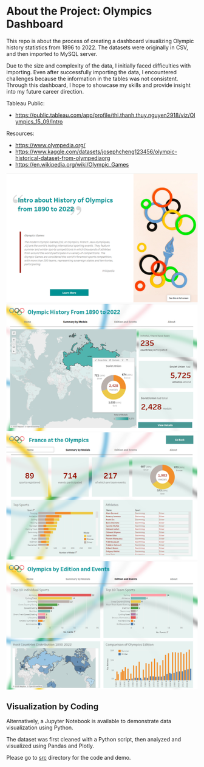 # About the Project: Olympics Dashboard

This repo is about the process of creating a dashboard visualizing Olympic history statistics from 1896 to 2022. The datasets were originally in CSV, and then imported to MySQL server.

Due to the size and complexity of the data, I initially faced difficulties with importing. Even after successfully importing the data, I encountered challenges because the information in the tables was not consistent. Through this dashboard, I hope to showcase my skills and provide insight into my future career direction.

Tableau Public:
- https://public.tableau.com/app/profile/thi.thanh.thuy.nguyen2918/viz/Olympics_15_09/Intro

Resources:
- https://www.olympedia.org/
- https://www.kaggle.com/datasets/josephcheng123456/olympic-historical-dataset-from-olympediaorg
- https://en.wikipedia.org/wiki/Olympic_Games


![intropages](intro.png)
![intropages](summary.png)
![intropages](details_summary.png)
![intropages](edition_events.png)

## Visualization by Coding
Alternatively, a Jupyter Notebook is available to demonstrate data visualization using Python.

The dataset was first cleaned with a Python script, then analyzed and visualized using Pandas and Plotly.

Please go to [src](src) directory for the code and demo.